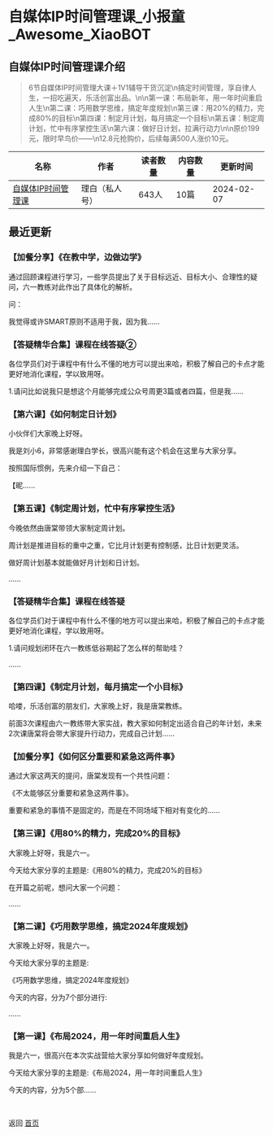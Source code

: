 # 自媒体IP时间管理课_小报童_Awesome_XiaoBOT

## 自媒体IP时间管理课介绍
> 6节自媒体IP时间管理大课＋1V1辅导干货沉淀\n搞定时间管理，享自律人生，一招吃遍天，乐活创富出品。\n\n第一课：布局新年，用一年时间重启人生\n第二课：巧用数学思维，搞定年度规划\n第三课：用20%的精力，完成80%的目标\n第四课：制定月计划，每月搞定一个目标\n第五课：制定周计划，忙中有序掌控生活\n第六课：做好日计划，拉满行动力\n\n原价199元，限时早鸟价——\n12.8元抢购价，后续每满500人涨价10元。  
  


|名称|作者|读者数量|内容数量|更新时间|
|---|---|---|---|---|
|[自媒体IP时间管理课](https://xiaobot.net/p/libaighuhua?refer=0b133df9-27dc-423b-8101-639049001c13)|理白（私人号）|643人|10篇|2024-02-07|

## 最近更新
### 【加餐分享】《在教中学，边做边学》

通过回顾课程进行学习，一些学员提出了关于目标远近、目标大小、合理性的疑问，六一教练对此作出了具体化的解析。

问：

我觉得或许SMART原则不适用于我，因为我......

### 【答疑精华合集】课程在线答疑②

各位学员们对于课程中有什么不懂的地方可以提出来哈，积极了解自己的卡点才能更好地消化课程，学以致用呀。

1.请问比如说我只是想这个月能够完成公众号周更3篇或者四篇，但是我......

### 【第六课】《如何制定日计划》

小伙伴们大家晚上好呀。

我是刘小6，非常感谢理白学长，很高兴能有这个机会在这里与大家分享。

按照国际惯例，先来介绍一下自己：

【昵......

### 【第五课】《制定周计划，忙中有序掌控生活》

今晚依然由唐棠带领大家制定周计划。

周计划是推进目标的重中之重，它比月计划更有控制感，比日计划更灵活。

做好周计划基本就能做好月计划和日计划。

......

### 【答疑精华合集】课程在线答疑

各位学员们对于课程中有什么不懂的地方可以提出来哈，积极了解自己的卡点才能更好地消化课程，学以致用呀。

1.请问规划闭环在六一教练低谷期起了怎么样的帮助哇？

......

### 【第四课】《制定月计划，每月搞定一个小目标》

哈喽，乐活创富的朋友们，大家晚上好，我是唐棠教练。

前面3次课程由六一教练带大家实战，教大家如何制定出适合自己的年计划，未来2次课唐棠将会带大家提升行动力，完成自己计划......

### 【加餐分享】《如何区分重要和紧急这两件事》

通过大家这两天的提问，唐棠发现有一个共性问题：

《不太能够区分重要和紧急这两件事》。

重要和紧急的事情不是固定的，而是在不同场域下相对有变化的......

### 【第三课】《用80%的精力，完成20%的目标》

大家晚上好呀，我是六一。

今天给大家分享的主题是:《用80%的精力，完成20%的目标》

在开篇之前呢，想问大家一个问题：

......

### 【第二课】《巧用数学思维，搞定2024年度规划》

大家晚上好呀，我是六一。

今天给大家分享的主题是:

《巧用数学思维，搞定2024年度规划》

今天的内容，分为7个部分进行:

......

### 【第一课】《布局2024，用一年时间重启人生》

我是六一，很高兴在本次实战营给大家分享如何做好年度规划。

今天给大家分享的主题是:《布局2024，用一年时间重启人生》

今天的内容，分为5个部......


<a href="https://github.com/Reno9527/awesome-xiaobot" style="color: white; text-decoration: none;">awesome-xiaobot</a>

返回 [首页](../README.md)

